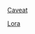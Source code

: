[Caveat](https://fonts.google.com/specimen/Caveat?query=Caveat)

[Lora](https://fonts.google.com/specimen/Lora?query=Lora)